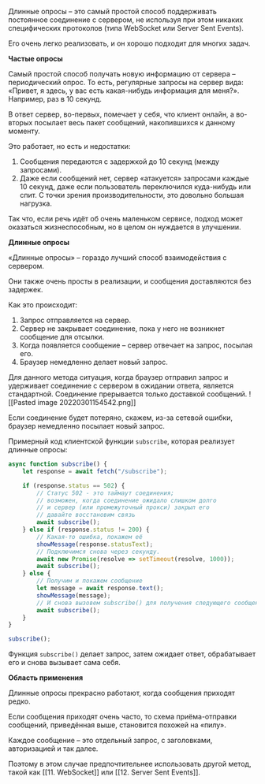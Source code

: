 Длинные опросы – это самый простой способ поддерживать постоянное соединение с сервером, не используя при этом никаких специфических протоколов (типа WebSocket или Server Sent Events).

Его очень легко реализовать, и он хорошо подходит для многих задач.

**Частые опросы**

Самый простой способ получать новую информацию от сервера – периодический опрос. То есть, регулярные запросы на сервер вида: «Привет, я здесь, у вас есть какая-нибудь информация для меня?». Например, раз в 10 секунд.

В ответ сервер, во-первых, помечает у себя, что клиент онлайн, а во-вторых посылает весь пакет сообщений, накопившихся к данному моменту.

Это работает, но есть и недостатки:

1.  Сообщения передаются с задержкой до 10 секунд (между запросами).
2.  Даже если сообщений нет, сервер «атакуется» запросами каждые 10 секунд, даже если пользователь переключился куда-нибудь или спит. С точки зрения производительности, это довольно большая нагрузка.

Так что, если речь идёт об очень маленьком сервисе, подход может оказаться жизнеспособным, но в целом он нуждается в улучшении.

**Длинные опросы**

«Длинные опросы» – гораздо лучший способ взаимодействия с сервером.

Они также очень просты в реализации, и сообщения доставляются без задержек.

Как это происходит:

1.  Запрос отправляется на сервер.
2.  Сервер не закрывает соединение, пока у него не возникнет сообщение для отсылки.
3.  Когда появляется сообщение – сервер отвечает на запрос, посылая его.
4.  Браузер немедленно делает новый запрос.

Для данного метода ситуация, когда браузер отправил запрос и удерживает соединение с сервером в ожидании ответа, является стандартной. Соединение прерывается только доставкой сообщений.
![[Pasted image 20220301154542.png]]

Если соединение будет потеряно, скажем, из-за сетевой ошибки, браузер немедленно посылает новый запрос.

Примерный код клиентской функции `subscribe`, которая реализует длинные опросы:
```js
async function subscribe() { 
	let response = await fetch("/subscribe"); 

	if (response.status == 502) { 
		// Статус 502 - это таймаут соединения; 
		// возможен, когда соединение ожидало слишком долго 
		// и сервер (или промежуточный прокси) закрыл его 
		// давайте восстановим связь 
		await subscribe(); 
	} else if (response.status != 200) { 
		// Какая-то ошибка, покажем её 
		showMessage(response.statusText); 
		// Подключимся снова через секунду. 
		await new Promise(resolve => setTimeout(resolve, 1000)); 
		await subscribe(); 
	} else { 
		// Получим и покажем сообщение
		let message = await response.text();
		showMessage(message); 
		// И снова вызовем subscribe() для получения следующего сообщения
		await subscribe(); 
	} 
} 

subscribe();
```

Функция `subscribe()` делает запрос, затем ожидает ответ, обрабатывает его и снова вызывает сама себя.

**Область применения**

Длинные опросы прекрасно работают, когда сообщения приходят редко.

Если сообщения приходят очень часто, то схема приёма-отправки сообщений, приведённая выше, становится похожей на «пилу».

Каждое сообщение – это отдельный запрос, с заголовками, авторизацией и так далее.

Поэтому в этом случае предпочтительнее использовать другой метод, такой как [[11. WebSocket]] или [[12. Server Sent Events]].